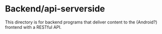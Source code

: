 # Backend/api-serverside

This directory is for backend programs that deliver content to the
(Android?) frontend with a RESTful API.
